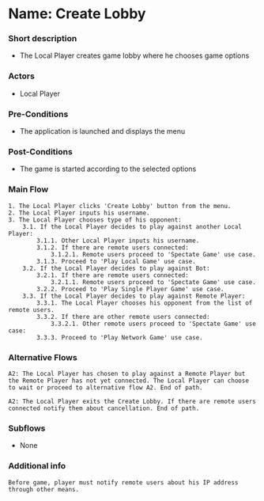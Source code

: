 # Name: Create Lobby

### Short description
- The Local Player creates game lobby where he chooses game options
  
### Actors
- Local Player

### Pre-Conditions
- The application is launched and displays the menu

### Post-Conditions 
- The game is started according to the selected options

### Main Flow
```
1. The Local Player clicks 'Create Lobby' button from the menu.
2. The Local Player inputs his username.
3. The Local Player chooses type of his opponent:
    3.1. If the Local Player decides to play against another Local Player:
        3.1.1. Other Local Player inputs his username.
        3.1.2. If there are remote users connected:
            3.1.2.1. Remote users proceed to 'Spectate Game' use case.
        3.1.3. Proceed to 'Play Local Game' use case.
    3.2. If the Local Player decides to play against Bot:
        3.2.1. If there are remote users connected:
            3.2.1.1. Remote users proceed to 'Spectate Game' use case.
        3.2.2. Proceed to 'Play Single Player Game' use case.
    3.3. If the Local Player decides to play against Remote Player:
        3.3.1. The Local Player chooses his opponent from the list of remote users.
        3.3.2. If there are other remote users connected:
            3.3.2.1. Other remote users proceed to 'Spectate Game' use case:
        3.3.3. Proceed to 'Play Network Game' use case.
```

### Alternative Flows
```
A2: The Local Player has chosen to play against a Remote Player but the Remote Player has not yet connected. The Local Player can choose to wait or proceed to alternative flow A2. End of path.
```
```
A2: The Local Player exits the Create Lobby. If there are remote users connected notify them about cancellation. End of path.
```

### Subflows
- None

### Additional info
```
Before game, player must notify remote users about his IP address through other means.
```


